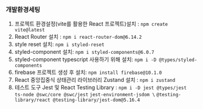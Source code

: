 
### 개발환경세팅

1. 프로젝트 환경설정(vite를 활용한 React 프로젝트)설치 : `npm create vite@latest`
2. React Router 설치 : `npm i react-router-dom@6.14.2`
3. style reset 설치: `npm i styled-reset`
4. styled-component 설치: `npm i styled-components@6.0.7`
5. styled-component typescript 사용하기 위해 설치: `npm i -D @types/styled-components`
6. firebase 프로젝트 생성 후 설치: `npm install firebase@10.1.0`
7. React 중앙집중식 상태관리 라이브러리 Zustand 설치 : `npm i zustand`
8. 테스트 도구 Jest 및  React Testing Library :
  `npm i -D jest @types/jest ts-node @swc/core @swc/jest`
  `jest-environment-jsdom \`
  `@testing-library/react @testing-library/jest-dom@5.16.4`
